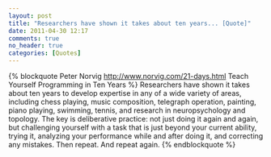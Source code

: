 ```yaml
---
layout: post
title: "Researchers have shown it takes about ten years... [Quote]"
date: 2011-04-30 12:17
comments: true
no_header: true
categories: [Quotes]
---
```

{% blockquote Peter Norvig http://www.norvig.com/21-days.html Teach Yourself Programming in Ten Years %}
Researchers have shown it takes about ten years to develop expertise in any of a wide variety of areas, including chess playing, music composition, telegraph operation, painting, piano playing, swimming, tennis, and research in neuropsychology and topology. The key is deliberative practice: not just doing it again and again, but challenging yourself with a task that is just beyond your current ability, trying it, analyzing your performance while and after doing it, and correcting any mistakes. Then repeat. And repeat again.
{% endblockquote %}
